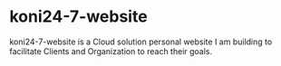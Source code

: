 # koni24-7-website
koni24-7-website is a Cloud solution personal website I am building to facilitate Clients and Organization to reach their goals. 
